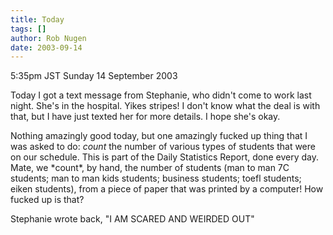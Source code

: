 ```yaml
---
title: Today
tags: []
author: Rob Nugen
date: 2003-09-14
---
```


<p class=date>5:35pm JST Sunday 14 September 2003</p>

<p>Today I got a text message from Stephanie, who didn't come to work
last night.  She's in the hospital.  Yikes stripes!  I don't know what
the deal is with that, but I have just texted her for more details.  I
hope she's okay.</p>

<p>Nothing amazingly good today, but one amazingly fucked up thing
that I was asked to do: <em>count</em> the number of various types of
students that were on our schedule.  This is part of the Daily
Statistics Report, done every day.  Mate, we *count*, by hand, the
number of students (man to man 7C students; man to man kids students;
business students; toefl students; eiken students), from a piece of
paper that was printed by a computer!  How fucked up is that?</p>

<p>Stephanie wrote back, "I AM SCARED AND WEIRDED OUT"</p>

